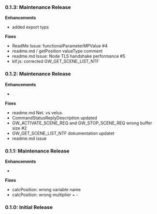 ### 0.1.3: Maintenance Release

**Enhancements**

- added export typs


**Fixes**

- ReadMe Issue: functionalParameterMPValue #4
- readme.md / getPosition valueType comment
- readme.md Issue: Node TLS handshake performance #5
- klf.js: corrected GW_GET_SCENE_LIST_NTF

### 0.1.2: Maintenance Release

**Enhancements**

- 


**Fixes**

- readme.md Net. vs velux.
- CommandStatusReplyDescription updated
- GW_ACTIVATE_SCENE_REQ and GW_STOP_SCENE_REQ wrong buffer size #2
- GW_GET_SCENE_LIST_NTF dokumentation  updatet
- readme.md issue

### 0.1.1: Maintenance Release

**Enhancements**

- 


**Fixes**

- calcPosition: wrong variable name
- calcPosition: wrong multiplier + -


### 0.1.0: Initial Release
